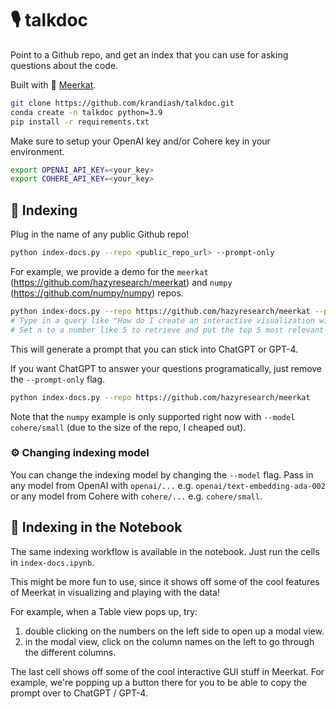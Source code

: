 # 🎙️ talkdoc

Point to a Github repo, and get an index that you can use for asking
questions about the code.

Built with 🚀 [Meerkat](http://meerkat.wiki).

```bash
git clone https://github.com/krandiash/talkdoc.git
conda create -n talkdoc python=3.9
pip install -r requirements.txt
```

Make sure to setup your OpenAI key and/or Cohere key in your environment.

```bash
export OPENAI_API_KEY=<your_key>
export COHERE_API_KEY=<your_key>
```

## 📇 Indexing
Plug in the name of any public Github repo!
```bash
python index-docs.py --repo <public_repo_url> --prompt-only
```
For example, we provide a demo for the `meerkat` (https://github.com/hazyresearch/meerkat) and `numpy` (https://github.com/numpy/numpy) repos.

```bash
python index-docs.py --repo https://github.com/hazyresearch/meerkat --prompt-only
# Type in a query like "How do I create an interactive visualization with a table and a scatterplot in Python with Meerkat?"
# Set n to a number like 5 to retrieve and put the top 5 most relevant results into the prompt
```
This will generate a prompt that you can stick into ChatGPT or GPT-4.

If you want ChatGPT to answer your questions programatically, just remove the `--prompt-only` flag.
```bash
python index-docs.py --repo https://github.com/hazyresearch/meerkat
```

Note that the `numpy` example is only supported right now with `--model cohere/small` (due to the size of the repo, I cheaped out).

### ⚙️ Changing indexing model
You can change the indexing model by changing the `--model` flag. Pass in any model from OpenAI with `openai/...` e.g. `openai/text-embedding-ada-002` or any model from Cohere with `cohere/...` e.g. `cohere/small`.

## 📝 Indexing in the Notebook
The same indexing workflow is available in the notebook. Just run the cells in `index-docs.ipynb`.

This might be more fun to use, since it shows off some of the cool features of Meerkat in visualizing and playing with the data!

For example, when a Table view pops up, try:
1. double clicking on the numbers on the left side to open up a modal view.
2. in the modal view, click on the column names on the left to go through the different columns.

The last cell shows off some of the cool interactive GUI stuff in Meerkat. For example,
we're popping up a button there for you to be able to copy the prompt over to ChatGPT / GPT-4.
